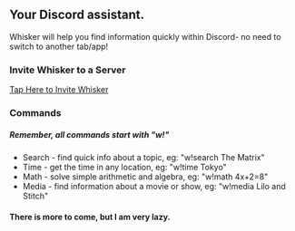 ## Your Discord assistant.
Whisker will help you find information quickly within Discord- no need to switch to another tab/app!

### Invite Whisker to a Server

[Tap Here to Invite Whisker](https://discord.com/api/oauth2/authorize?client_id=774013434072137748&permissions=298150976&scope=bot)

### Commands
##### Remember, all commands start with "w!"
- Search - find quick info about a topic, eg: "w!search The Matrix"
- Time - get the time in any location, eg: "w!time Tokyo"
- Math - solve simple arithmetic and algebra, eg: "w!math 4x+2=8"
- Media - find information about a movie or show, eg: "w!media Lilo and Stitch"

#### There is more to come, but I am very lazy.
